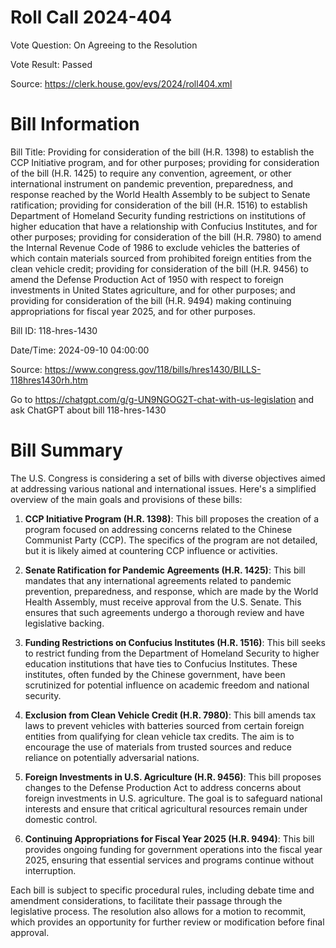 # Roll Call 2024-404

Vote Question: On Agreeing to the Resolution

Vote Result: Passed

Source: https://clerk.house.gov/evs/2024/roll404.xml

# Bill Information

Bill Title: Providing for consideration of the bill (H.R. 1398) to establish the CCP Initiative program, and for other purposes; providing for consideration of the bill (H.R. 1425) to require any convention, agreement, or other international instrument on pandemic prevention, preparedness, and response reached by the World Health Assembly to be subject to Senate ratification; providing for consideration of the bill (H.R. 1516) to establish Department of Homeland Security funding restrictions on institutions of higher education that have a relationship with Confucius Institutes, and for other purposes; providing for consideration of the bill (H.R. 7980) to amend the Internal Revenue Code of 1986 to exclude vehicles the batteries of which contain materials sourced from prohibited foreign entities from the clean vehicle credit; providing for consideration of the bill (H.R. 9456) to amend the Defense Production Act of 1950 with respect to foreign investments in United States agriculture, and for other purposes; and providing for consideration of the bill (H.R. 9494) making continuing appropriations for fiscal year 2025, and for other purposes.

Bill ID: 118-hres-1430

Date/Time: 2024-09-10 04:00:00

Source: https://www.congress.gov/118/bills/hres1430/BILLS-118hres1430rh.htm

Go to https://chatgpt.com/g/g-UN9NGOG2T-chat-with-us-legislation and ask ChatGPT about bill 118-hres-1430

# Bill Summary
The U.S. Congress is considering a set of bills with diverse objectives aimed at addressing various national and international issues. Here's a simplified overview of the main goals and provisions of these bills:

1. **CCP Initiative Program (H.R. 1398)**: This bill proposes the creation of a program focused on addressing concerns related to the Chinese Communist Party (CCP). The specifics of the program are not detailed, but it is likely aimed at countering CCP influence or activities.

2. **Senate Ratification for Pandemic Agreements (H.R. 1425)**: This bill mandates that any international agreements related to pandemic prevention, preparedness, and response, which are made by the World Health Assembly, must receive approval from the U.S. Senate. This ensures that such agreements undergo a thorough review and have legislative backing.

3. **Funding Restrictions on Confucius Institutes (H.R. 1516)**: This bill seeks to restrict funding from the Department of Homeland Security to higher education institutions that have ties to Confucius Institutes. These institutes, often funded by the Chinese government, have been scrutinized for potential influence on academic freedom and national security.

4. **Exclusion from Clean Vehicle Credit (H.R. 7980)**: This bill amends tax laws to prevent vehicles with batteries sourced from certain foreign entities from qualifying for clean vehicle tax credits. The aim is to encourage the use of materials from trusted sources and reduce reliance on potentially adversarial nations.

5. **Foreign Investments in U.S. Agriculture (H.R. 9456)**: This bill proposes changes to the Defense Production Act to address concerns about foreign investments in U.S. agriculture. The goal is to safeguard national interests and ensure that critical agricultural resources remain under domestic control.

6. **Continuing Appropriations for Fiscal Year 2025 (H.R. 9494)**: This bill provides ongoing funding for government operations into the fiscal year 2025, ensuring that essential services and programs continue without interruption.

Each bill is subject to specific procedural rules, including debate time and amendment considerations, to facilitate their passage through the legislative process. The resolution also allows for a motion to recommit, which provides an opportunity for further review or modification before final approval.
